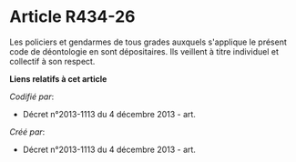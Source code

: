 # Article R434-26

Les policiers et gendarmes de tous grades auxquels s'applique le présent code de déontologie en sont dépositaires. Ils
veillent à titre individuel et collectif à son respect.

**Liens relatifs à cet article**

_Codifié par_:

  - Décret n°2013-1113 du 4 décembre 2013 - art.

_Créé par_:

  - Décret n°2013-1113 du 4 décembre 2013 - art.
